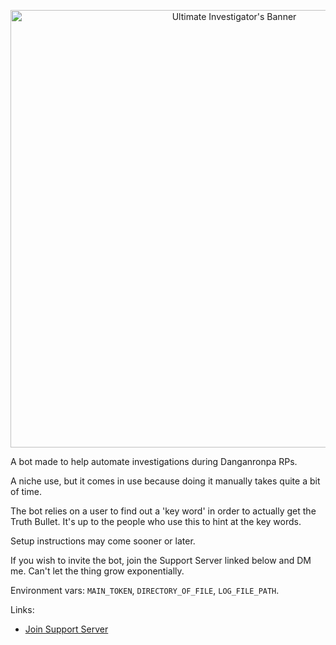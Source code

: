 <p align="center">
  <img src="https://cdn.discordapp.com/attachments/844051056936615976/846960909192396820/UltInvestBanner.png" alt="Ultimate Investigator's Banner" width="700"/>
</p>

A bot made to help automate investigations during Danganronpa RPs.

A niche use, but it comes in use because doing it manually takes quite a bit of time.

The bot relies on a user to find out a 'key word' in order to actually get the Truth Bullet. It's up to the people who use this to hint at the key words.

Setup instructions may come sooner or later.

If you wish to invite the bot, join the Support Server linked below and DM me. Can't let the thing grow exponentially.

Environment vars: `MAIN_TOKEN`, `DIRECTORY_OF_FILE`, `LOG_FILE_PATH`.

Links:
* [Join Support Server](https://discord.gg/NSdetwGjpK)
